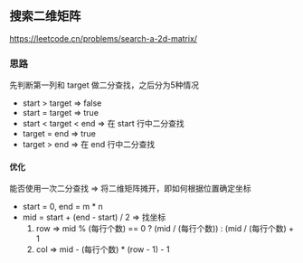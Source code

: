 ## 搜索二维矩阵

<https://leetcode.cn/problems/search-a-2d-matrix/>

### 思路

先判断第一列和 target 做二分查找，之后分为5种情况

- start > target => false
- start = target => true
- start < target < end => 在 start 行中二分查找
- target = end => true
- target > end => 在 end 行中二分查找

#### 优化

能否使用一次二分查找 => 将二维矩阵摊开，即如何根据位置确定坐标

- start = 0, end = m * n
- mid = start + (end - start) / 2 => 找坐标
    1. row => mid % (每行个数) == 0 ? (mid / (每行个数)) : (mid / (每行个数) + 1
    2. col => mid - (每行个数) * (row - 1) - 1
